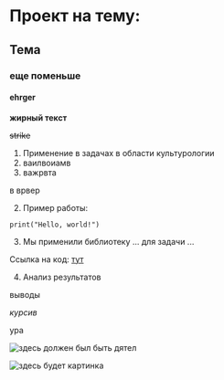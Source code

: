 # Проект на тему: 
## Тема
### еще поменьше
#### ehrger

**жирный текст**

<s>strike</s>


1. Применение в задачах в области культурологии
2. ваилвоиамв
3. важрвта

в
врвер


2. Пример работы:

```
print("Hello, world!")
```


3. Мы применили библиотеку ... для задачи ...

Ссылка на код: [тут](https://colab.research.google.com/drive/1xkr5C--akLIvdvqCEeEThLC6-IEeRSHe?usp=sharing)


4. Анализ результатов

выводы

*курсив*


ура

![здесь должен был быть дятел](https://upload.wikimedia.org/wikipedia/commons/b/b6/Dendrocopos_leucotos_2.jpg)

![здесь будет картинка](https://scontent-arn2-2.cdninstagram.com/v/t51.2885-15/sh0.08/e35/s640x640/241765425_132894362393556_5361463559011659526_n.jpg?_nc_ht=scontent-arn2-2.cdninstagram.com&_nc_cat=100&_nc_ohc=bugkKZ6MG8EAX-aeEXA&edm=AP_V10EBAAAA&ccb=7-4&oh=9b34c5cfde2c43b326faed00b63dc6f2&oe=616EAD15&_nc_sid=4f375e)
